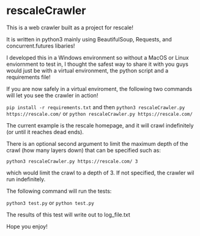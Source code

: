 # rescaleCrawler

This is a web crawler built as a project for rescale!

It is written in python3 mainly using BeautifulSoup, Requests, and concurrent.futures libaries!

I developed this in a Windows environment so without a MacOS or Linux enviornment to test in, I thought the safest way to share it with you guys would just be with a virtual environment, the python script and a requirements file!

If you are now safely in a virtual enviroment, the following two commands will let you see the crawler in action! 

`pip install -r requirements.txt`
and then
`python3 rescaleCrawler.py https://rescale.com/` or `python rescaleCrawler.py https://rescale.com/`

The current example is the rescale homepage, and it will crawl indefinitely (or until it reaches dead ends).

There is an optional second argument to limit the maximum depth of the crawl (how many layers down) that can be specified such as:

`python3 rescaleCrawler.py https://rescale.com/ 3`

which would limit the crawl to a depth of 3. If not specified, the crawler wil run indefinitely. 

The following command will run the tests:

`python3 test.py` or `python test.py`

The results of this test will write out to log_file.txt

Hope you enjoy!
